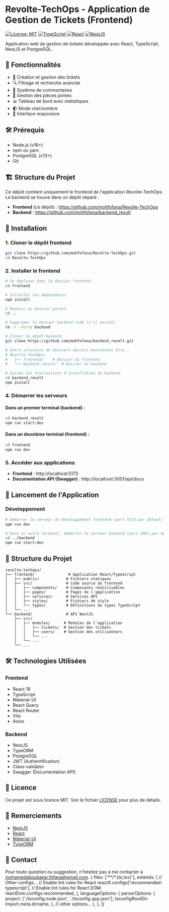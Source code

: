 # Revolte-TechOps - Application de Gestion de Tickets (Frontend)

[![License: MIT](https://img.shields.io/badge/License-MIT-yellow.svg)](https://opensource.org/licenses/MIT)
[![TypeScript](https://img.shields.io/badge/TypeScript-4.9.5-blue.svg)](https://www.typescriptlang.org/)
[![React](https://img.shields.io/badge/React-18.2.0-61dafb.svg)](https://reactjs.org/)
[![NestJS](https://img.shields.io/badge/NestJS-9.0.0-e0234e.svg)](https://nestjs.com/)

Application web de gestion de tickets développée avec React, TypeScript, NestJS et PostgreSQL.

## 🚀 Fonctionnalités

- 📝 Création et gestion des tickets
- 🔍 Filtrage et recherche avancée
- 💬 Système de commentaires
- 📎 Gestion des pièces jointes
- 📊 Tableau de bord avec statistiques
- 🌓 Mode clair/sombre
- 📱 Interface responsive

## 🛠 Prérequis

- Node.js (v16+)
- npm ou yarn
- PostgreSQL (v13+)
- Git

## 🏗 Structure du Projet

Ce dépôt contient uniquement le frontend de l'application Revolte-TechOps. Le backend se trouve dans un dépôt séparé :

- **Frontend** (ce dépôt) : https://github.com/mohfofana/Revolte-TechOps
- **Backend** : https://github.com/mohfofana/backend_revolt

## 🚀 Installation

### 1. Cloner le dépôt frontend

```bash
git clone https://github.com/mohfofana/Revolte-TechOps.git
cd Revolte-TechOps
```

### 2. Installer le frontend

```bash
# Se déplacer dans le dossier frontend
cd frontend

# Installer les dépendances
npm install

# Revenir au dossier parent
cd ..

# Supprimer le dossier backend vide (s'il existe)
rm -r -force backend

# Cloner le dépôt backend
git clone https://github.com/mohfofana/backend_revolt.git

# Votre structure de dossiers devrait maintenant être :
# Revolte-TechOps/
#   ├── frontend/    # Dossier du frontend
#   └── backend_revolt/  # Dossier du backend

# Suivez les instructions d'installation du backend
cd backend_revolt
npm install
```

### 4. Démarrer les serveurs

#### Dans un premier terminal (backend) :
```bash
cd backend_revolt
npm run start:dev
```

#### Dans un deuxième terminal (frontend) :
```bash
cd frontend
npm run dev
```

### 5. Accéder aux applications

- **Frontend** : http://localhost:5173
- **Documentation API (Swagger)** : http://localhost:3001/api/docs



## 🚀 Lancement de l'Application

### Développement

```bash
# Démarrer le serveur de développement frontend (port 5173 par défaut)
npm run dev

# Dans un autre terminal, démarrer le serveur backend (port 3001 par défaut)
cd ../backend
npm run start:dev
```

## 📂 Structure du Projet

```
revolte-techops/
├── frontend/               # Application React/TypeScript
│   ├── public/            # Fichiers statiques
│   ├── src/               # Code source du frontend
│   │   ├── components/    # Composants réutilisables
│   │   ├── pages/         # Pages de l'application
│   │   ├── services/      # Services API
│   │   ├── styles/        # Fichiers de style
│   │   └── types/         # Définitions de types TypeScript
│   └── ...
└── backend/               # API NestJS
    ├── src/
    │   ├── modules/      # Modules de l'application
    │   │   ├── tickets/  # Gestion des tickets
    │   │   ├── users/    # Gestion des utilisateurs
    │   │   └── ...
    │   └── ...
    └── ...
```

## 🛠 Technologies Utilisées

### Frontend
- React 18
- TypeScript
- Material-UI
- React Query
- React Router
- Vite
- Axios

### Backend
- NestJS
- TypeORM
- PostgreSQL
- JWT (Authentification)
- Class-validator
- Swagger (Documentation API)

## 📝 Licence

Ce projet est sous licence MIT. Voir le fichier [LICENSE](LICENSE) pour plus de détails.

## 🙏 Remerciements

- [NestJS](https://nestjs.com/)
- [React](https://reactjs.org/)
- [Material-UI](https://mui.com/)
- [TypeORM](https://typeorm.io/)

## 📧 Contact

Pour toute question ou suggestion, n'hésitez pas à me contacter à [mohamedaboubakar.fofana@gmail.com](mailto:mohamedaboubakar.fofana@gmail.com).
  {
    files: ['**/*.{ts,tsx}'],
    extends: [
      // Other configs...
      // Enable lint rules for React
      reactX.configs['recommended-typescript'],
      // Enable lint rules for React DOM
      reactDom.configs.recommended,
    ],
    languageOptions: {
      parserOptions: {
        project: ['./tsconfig.node.json', './tsconfig.app.json'],
        tsconfigRootDir: import.meta.dirname,
      },
      // other options...
    },
  },
])
```
